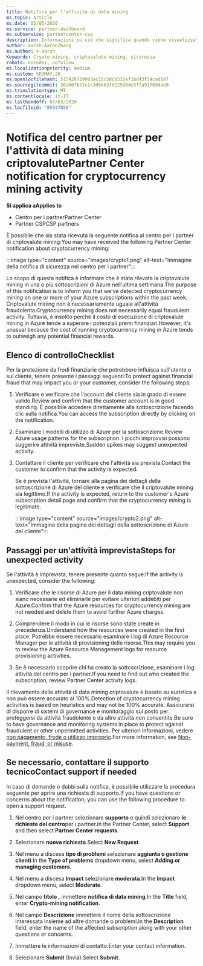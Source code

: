 ```yaml
---
title: Notifica per l'attività di data mining
ms.topic: article
ms.date: 05/05/2020
ms.service: partner-dashboard
ms.subservice: partnercenter-csp
description: Informazioni su ciò che significa quando viene visualizzata una notifica relativa al potenziale data mining criptovalute (o Crypto mining) in una o più sottoscrizioni di Azure.
author: aarzh-AaronZhang
ms.author: v-aarzh
Keywords: Crypto-mining, criptovalute mining, sicurezza
robots: noindex, nofollow
ms.localizationpriority: medium
ms.custom: SEOMAY.20
ms.openlocfilehash: 5154267299b3ac15c58cb531ef1bd43f54cad187
ms.sourcegitcommit: 36a60f672c1c3d6b63fd225d04c5ffa917694ae0
ms.translationtype: MT
ms.contentlocale: it-IT
ms.lasthandoff: 07/03/2020
ms.locfileid: "85947858"
---
```

# <a name="partner-center-notification-for-cryptocurrency-mining-activity"></a><span data-ttu-id="57bc5-104">Notifica del centro partner per l'attività di data mining criptovalute</span><span class="sxs-lookup"><span data-stu-id="57bc5-104">Partner Center notification for cryptocurrency mining activity</span></span>

<span data-ttu-id="57bc5-105">**Si applica a**</span><span class="sxs-lookup"><span data-stu-id="57bc5-105">**Applies to**</span></span>

-  <span data-ttu-id="57bc5-106">Centro per i partner</span><span class="sxs-lookup"><span data-stu-id="57bc5-106">Partner Center</span></span>
-  <span data-ttu-id="57bc5-107">Partner CSP</span><span class="sxs-lookup"><span data-stu-id="57bc5-107">CSP partners</span></span>

<span data-ttu-id="57bc5-108">È possibile che sia stata ricevuta la seguente notifica al centro per i partner di criptovalute mining:</span><span class="sxs-lookup"><span data-stu-id="57bc5-108">You may have received the following Partner Center notification about cryptocurrency mining:</span></span>

:::image type="content" source="images/crypto1.png" alt-text="Immagine della notifica di sicurezza nel centro per i partner":::

<span data-ttu-id="57bc5-110">Lo scopo di questa notifica è informare che è stata rilevata la criptovalute mining in una o più sottoscrizioni di Azure nell'ultima settimana.</span><span class="sxs-lookup"><span data-stu-id="57bc5-110">The purpose of this notification is to inform you that we've detected cryptocurrency mining on one or more of your Azure subscriptions within the past week.</span></span> <span data-ttu-id="57bc5-111">Criptovalute mining non è necessariamente uguale all'attività fraudolenta.</span><span class="sxs-lookup"><span data-stu-id="57bc5-111">Cryptocurrency mining does not necessarily equal fraudulent activity.</span></span> <span data-ttu-id="57bc5-112">Tuttavia, è insolito perché il costo di esecuzione di criptovalute mining in Azure tende a superare i potenziali premi finanziari.</span><span class="sxs-lookup"><span data-stu-id="57bc5-112">However, it's unusual because the cost of running cryptocurrency mining in Azure tends to outweigh any potential financial rewards.</span></span>

## <a name="checklist"></a><span data-ttu-id="57bc5-113">Elenco di controllo</span><span class="sxs-lookup"><span data-stu-id="57bc5-113">Checklist</span></span>

<span data-ttu-id="57bc5-114">Per la protezione da frodi finanziarie che potrebbero influisca sull'utente o sul cliente, tenere presente i passaggi seguenti:</span><span class="sxs-lookup"><span data-stu-id="57bc5-114">To protect against financial fraud that may impact you or your customer, consider the following steps:</span></span>

1. <span data-ttu-id="57bc5-115">Verificare e verificare che l'account del cliente sia in grado di essere valido.</span><span class="sxs-lookup"><span data-stu-id="57bc5-115">Review and confirm that the customer account is in good standing.</span></span> <span data-ttu-id="57bc5-116">È possibile accedere direttamente alla sottoscrizione facendo clic sulla notifica.</span><span class="sxs-lookup"><span data-stu-id="57bc5-116">You can access the subscription directly by clicking on the notification.</span></span>

2. <span data-ttu-id="57bc5-117">Esaminare i modelli di utilizzo di Azure per la sottoscrizione.</span><span class="sxs-lookup"><span data-stu-id="57bc5-117">Review Azure usage patterns for the subscription.</span></span> <span data-ttu-id="57bc5-118">I picchi improvvisi possono suggerire attività impreviste.</span><span class="sxs-lookup"><span data-stu-id="57bc5-118">Sudden spikes may suggest unexpected activity.</span></span>

3. <span data-ttu-id="57bc5-119">Contattare il cliente per verificare che l'attività sia prevista.</span><span class="sxs-lookup"><span data-stu-id="57bc5-119">Contact the customer to confirm that the activity is expected.</span></span>

   <span data-ttu-id="57bc5-120">Se è prevista l'attività, tornare alla pagina dei dettagli della sottoscrizione di Azure del cliente e verificare che il criptovalute mining sia legittimo.</span><span class="sxs-lookup"><span data-stu-id="57bc5-120">If the activity is expected, return to the customer's Azure subscription detail page and confirm that the cryptocurrency mining is legitimate.</span></span>

   :::image type="content" source="images/crypto2.png" alt-text="Immagine della pagina dei dettagli della sottoscrizione di Azure del cliente":::

## <a name="steps-for-unexpected-activity"></a><span data-ttu-id="57bc5-122">Passaggi per un'attività imprevista</span><span class="sxs-lookup"><span data-stu-id="57bc5-122">Steps for unexpected activity</span></span>

<span data-ttu-id="57bc5-123">Se l'attività è imprevista, tenere presente quanto segue:</span><span class="sxs-lookup"><span data-stu-id="57bc5-123">If the activity is unexpected, consider the following:</span></span>

1. <span data-ttu-id="57bc5-124">Verificare che le risorse di Azure per il data mining criptovalute non siano necessarie ed eliminarle per evitare ulteriori addebiti per Azure.</span><span class="sxs-lookup"><span data-stu-id="57bc5-124">Confirm that the Azure resources for cryptocurrency mining are not needed and delete them to avoid further Azure charges.</span></span>

2. <span data-ttu-id="57bc5-125">Comprendere il modo in cui le risorse sono state create in precedenza.</span><span class="sxs-lookup"><span data-stu-id="57bc5-125">Understand how the resources were created in the first place.</span></span> <span data-ttu-id="57bc5-126">Potrebbe essere necessario esaminare i log di Azure Resource Manager per le attività di provisioning delle risorse.</span><span class="sxs-lookup"><span data-stu-id="57bc5-126">This may require you to review the Azure Resource Management logs for resource provisioning activities.</span></span>

3. <span data-ttu-id="57bc5-127">Se è necessario scoprire chi ha creato la sottoscrizione, esaminare i log attività del centro per i partner.</span><span class="sxs-lookup"><span data-stu-id="57bc5-127">If you need to find out who created the subscription, review Partner Center activity logs.</span></span>

<span data-ttu-id="57bc5-128">Il rilevamento delle attività di data mining criptovalute è basato su euristica e non può essere accurato al 100%.</span><span class="sxs-lookup"><span data-stu-id="57bc5-128">Detection of cryptocurrency mining activities is based on heuristics and may not be 100% accurate.</span></span> <span data-ttu-id="57bc5-129">Assicurarsi di disporre di sistemi di governance e monitoraggio sul posto per proteggersi da attività fraudolente o da altre attività non consentite.</span><span class="sxs-lookup"><span data-stu-id="57bc5-129">Be sure to have governance and monitoring systems in place to protect against fraudulent or other unpermitted activities.</span></span> <span data-ttu-id="57bc5-130">Per ulteriori informazioni, vedere [non pagamento, frode o utilizzo improprio](https://docs.microsoft.com/partner-center/non-payment--fraud--or-misuse).</span><span class="sxs-lookup"><span data-stu-id="57bc5-130">For more information, see [Non-payment, fraud, or misuse](https://docs.microsoft.com/partner-center/non-payment--fraud--or-misuse).</span></span>

## <a name="contact-support-if-needed"></a><span data-ttu-id="57bc5-131">Se necessario, contattare il supporto tecnico</span><span class="sxs-lookup"><span data-stu-id="57bc5-131">Contact support if needed</span></span>

<span data-ttu-id="57bc5-132">In caso di domande o dubbi sulla notifica, è possibile utilizzare la procedura seguente per aprire una richiesta di supporto.</span><span class="sxs-lookup"><span data-stu-id="57bc5-132">If you have questions or concerns about the notification, you can use the following procedure to open a support request.</span></span>

1. <span data-ttu-id="57bc5-133">Nel centro per i partner selezionare **supporto** e quindi selezionare **le richieste del centro**per i partner.</span><span class="sxs-lookup"><span data-stu-id="57bc5-133">In the Partner Center, select **Support** and then select **Partner Center requests**.</span></span>

2. <span data-ttu-id="57bc5-134">Selezionare **nuova richiesta**.</span><span class="sxs-lookup"><span data-stu-id="57bc5-134">Select **New Request**.</span></span> 

3. <span data-ttu-id="57bc5-135">Nel menu a discesa **tipo di problemi** selezionare **aggiunta o gestione clienti**.</span><span class="sxs-lookup"><span data-stu-id="57bc5-135">In the **Type of problems** dropdown menu, select **Adding or managing customers**.</span></span>

4. <span data-ttu-id="57bc5-136">Nel menu a discesa **Impact** selezionare **moderata**.</span><span class="sxs-lookup"><span data-stu-id="57bc5-136">In the **Impact** dropdown menu, select **Moderate**.</span></span>

5. <span data-ttu-id="57bc5-137">Nel campo **titolo** , immettere **notifica di data mining**.</span><span class="sxs-lookup"><span data-stu-id="57bc5-137">In the **Title** field, enter **Crypto-mining notification**.</span></span>

6. <span data-ttu-id="57bc5-138">Nel campo **Descrizione** immettere il nome della sottoscrizione interessata insieme ad altre domande o problemi.</span><span class="sxs-lookup"><span data-stu-id="57bc5-138">In the **Description** field, enter the name of the affected subscription along with your other questions or concerns.</span></span>

7. <span data-ttu-id="57bc5-139">Immettere le informazioni di contatto.</span><span class="sxs-lookup"><span data-stu-id="57bc5-139">Enter your contact information.</span></span>

8. <span data-ttu-id="57bc5-140">Selezionare **Submit** (Invia).</span><span class="sxs-lookup"><span data-stu-id="57bc5-140">Select **Submit**.</span></span>

